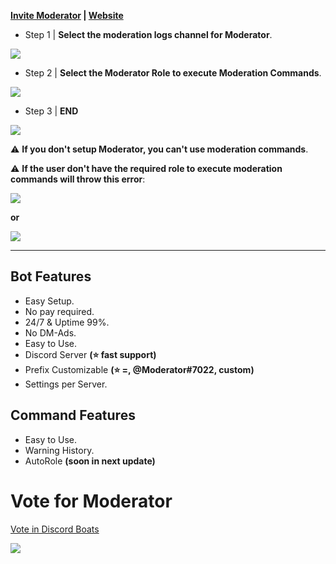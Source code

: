 **[Invite Moderator](https://discordapp.com/oauth2/authorize?client_id=522129012122845195&scope=bot&permissions=67185670) | [Website](https://lem-moderation.glitch.me/)**

- Step 1 | **Select the moderation logs channel for Moderator**.

![](https://i.imgur.com/0dJEpmV.png)

- Step 2 | **Select the Moderator Role to execute Moderation Commands**.

![](https://i.imgur.com/WbzcuqS.png)

- Step 3 | **END**

![](https://i.imgur.com/JXxFCHU.png)

⚠ **If you don't setup Moderator, you can't use moderation commands**.

⚠ **If the user don't have the required role to execute moderation commands will throw this error**:

![](https://i.imgur.com/IrBuRTM.png)

**or**

![](https://i.imgur.com/rkVKb4l.png)

---

## **Bot Features**

- Easy Setup.
- No pay required.
- 24/7 & Uptime 99%.
- No DM-Ads.
- Easy to Use.
- Discord Server **(⭐ fast support)**
- Prefix Customizable **(⭐ =, @Moderator#7022, custom)**
- Settings per Server.

## **Command Features**

- Easy to Use.
- Warning History.
- AutoRole **(soon in next update)**

# Vote for Moderator

[Vote in Discord Boats](https://discord.boats/bot/522129012122845195#)


![](https://discord.boats/api/widget/522129012122845195)

